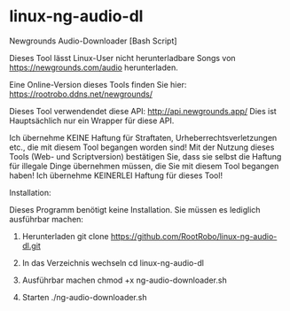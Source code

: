 # linux-ng-audio-dl
Newgrounds Audio-Downloader [Bash Script]

Dieses Tool lässt Linux-User nicht herunterladbare Songs von https://newgrounds.com/audio herunterladen.

Eine Online-Version dieses Tools finden Sie hier: https://rootrobo.ddns.net/newgrounds/

Dieses Tool verwendendet diese API: http://api.newgrounds.app/
Dies ist Hauptsächlich nur ein Wrapper für diese API.

Ich übernehme KEINE Haftung für Straftaten, Urheberrechtsverletzungen etc., die mit diesem Tool begangen worden sind!
Mit der Nutzung dieses Tools (Web- und Scriptversion) bestätigen Sie, dass sie selbst die Haftung für illegale Dinge
übernehmen müssen, die Sie mit diesem Tool begangen haben! Ich übernehme KEINERLEI Haftung für dieses Tool!

Installation:

Dieses Programm benötigt keine Installation. Sie müssen es lediglich ausführbar machen:

1. Herunterladen
git clone https://github.com/RootRobo/linux-ng-audio-dl.git

2. In das Verzeichnis wechseln
cd linux-ng-audio-dl

3. Ausführbar machen
chmod +x ng-audio-downloader.sh

4. Starten
./ng-audio-downloader.sh
